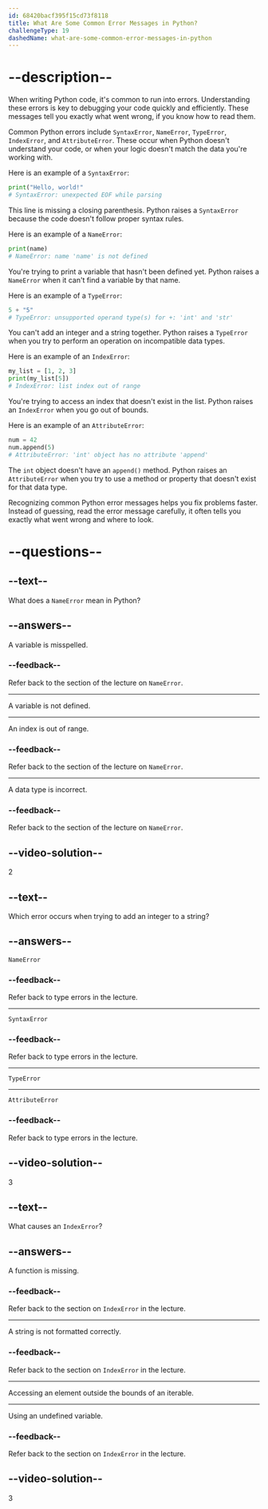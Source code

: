 ```yaml
---
id: 68420bacf395f15cd73f8118
title: What Are Some Common Error Messages in Python?
challengeType: 19
dashedName: what-are-some-common-error-messages-in-python
---
```


# --description--

When writing Python code, it's common to run into errors. Understanding these errors is key to debugging your code quickly and efficiently. These messages tell you exactly what went wrong, if you know how to read them.

Common Python errors include `SyntaxError`, `NameError`, `TypeError`, `IndexError`, and `AttributeError`. These occur when Python doesn't understand your code, or when your logic doesn't match the data you're working with.

Here is an example of a `SyntaxError`:

```py
print("Hello, world!"
# SyntaxError: unexpected EOF while parsing
```

This line is missing a closing parenthesis. Python raises a `SyntaxError` because the code doesn't follow proper syntax rules.

Here is an example of a `NameError`:

```py
print(name)
# NameError: name 'name' is not defined
```

You're trying to print a variable that hasn't been defined yet. Python raises a `NameError` when it can't find a variable by that name.

Here is an example of a `TypeError`:

```py
5 + "5"
# TypeError: unsupported operand type(s) for +: 'int' and 'str'
```

You can't add an integer and a string together. Python raises a `TypeError` when you try to perform an operation on incompatible data types.

Here is an example of an `IndexError`:

```py
my_list = [1, 2, 3]
print(my_list[5])
# IndexError: list index out of range
```

You're trying to access an index that doesn't exist in the list. Python raises an `IndexError` when you go out of bounds.

Here is an example of an `AttributeError`:

```py
num = 42
num.append(5)
# AttributeError: 'int' object has no attribute 'append'
```

The `int` object doesn't have an `append()` method. Python raises an `AttributeError` when you try to use a method or property that doesn't exist for that data type.

Recognizing common Python error messages helps you fix problems faster. Instead of guessing, read the error message carefully, it often tells you exactly what went wrong and where to look.


# --questions--

## --text--

What does a `NameError` mean in Python?

## --answers--

A variable is misspelled.

### --feedback--

Refer back to the section of the lecture on `NameError`.

---

A variable is not defined.

---

An index is out of range.

### --feedback--

Refer back to the section of the lecture on `NameError`.

---

A data type is incorrect.

### --feedback--

Refer back to the section of the lecture on `NameError`.

## --video-solution--

2

## --text--

Which error occurs when trying to add an integer to a string?

## --answers--

`NameError`

### --feedback--

Refer back to type errors in the lecture.

---

`SyntaxError`

### --feedback--

Refer back to type errors in the lecture.

---

`TypeError`

---

`AttributeError`

### --feedback--

Refer back to type errors in the lecture.

## --video-solution--

3

## --text--

What causes an `IndexError`?

## --answers--

A function is missing.

### --feedback--

Refer back to the section on `IndexError` in the lecture.

---

A string is not formatted correctly.

### --feedback--

Refer back to the section on `IndexError` in the lecture.

---

Accessing an element outside the bounds of an iterable.

---

Using an undefined variable.

### --feedback--

Refer back to the section on `IndexError` in the lecture.

## --video-solution--

3
